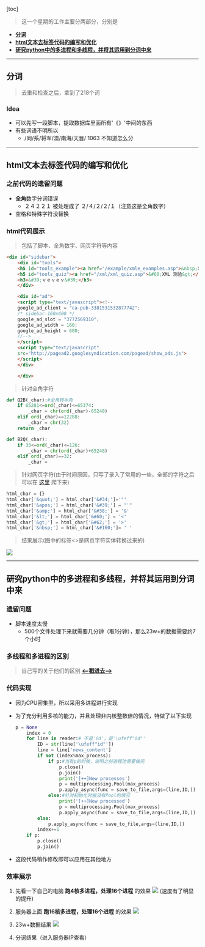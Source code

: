 [toc]

> 这一个星期的工作主要分两部分，分别是

- **[分词](#dict)**
- **[html文本去标签代码的编写和优化](#clean_html)**
- **[研究python中的多进程和多线程，并将其运用到分词中来](#word_cut)**


***
<a id="dict"></a>
## 分词
> 去重和检查之后，拿到了218个词

### Idea
- 可以先写一段脚本，提取数据库里面所有'《》'中间的东西
- 有些词语不明所以
    - /同/系/将军/澳/南海/天晋/ 1063 不知道怎么分

***
<a id="clean_html"></a>
## html文本去标签代码的编写和优化

### 之前代码的遗留问题
- **全角**数字分词错误
    - ２４２２１ 被处理成了 ２/４/２/２/１（注意这是全角数字）
- 空格和特殊字符没替换

### html代码展示

> 包括了脚本、全角数字、网页字符等内容

```html
<div id="sidebar">
    <div id="tools">
    <h5 id="tools_example"><a href="/example/xmle_examples.asp">&nbsp;XML 实例,特殊字符：１５（处理之后应该没有了）</a></h5>
    <h5 id="tools_quiz"><a href="/xml/xml_quiz.asp">&#60;XML 测验&gt;</a></h5>
    <h3>&#39;ｖｅｖｅｖ&#39;</h3>
    </div>

    <div id="ad">
    <script type="text/javascript"><!--
    google_ad_client = "ca-pub-3381531532877742";
    /* sidebar-160x600 */
    google_ad_slot = "3772569310";
    google_ad_width = 160;
    google_ad_height = 600;
    //-->
    </script>
    <script type="text/javascript"
    src="http://pagead2.googlesyndication.com/pagead/show_ads.js">
    </script>
    </div>

    </div>
```

> 针对全角字符
```python
def Q2B(_char):#全角转半角
    if 65281<=ord(_char)<=65374:
        _char = chr(ord(_char)-65248)
    elif ord(_char)==12288:
        _char = chr(32)
    return _char

def B2Q(_char):
    if 33<=ord(_char)<=126:
        _char = chr(ord(_char)+65248)
    elif ord(_char)==32:
        _char = 
```
> 针对网页字符(由于时间原因，只写了录入了常用的一些，全部的字符之后可以在 [这里](http://www.runoob.com/tags/ref-entities.html) 爬下来)

```python
html_char = {}
html_char['&quot;'] = html_char['&#34;']='"'
html_char['&apos;'] = html_char['&#39;'] = "'"
html_char['&amp;'] = html_char['&#38;'] = '&'
html_char['&lt;'] = html_char['&#60;'] = '<'
html_char['&gt;'] = html_char['&#62;'] = '>'
html_char['&nbsp;'] = html_char['&#160;']= ' '
```

> 结果展示(图中的标签<>是网页字符实体转换过来的)

![](../../Images/工作随笔/2016_6_1工作总结/1.png)


***
<a id="word_cut"></a>
## 研究python中的多进程和多线程，并将其运用到分词中来

### 遗留问题
- 脚本速度太慢
    - 500个文件处理下来就需要几分钟（取1分钟），那么23w+的数据需要约7个小时

### 多线程和多进程的区别

> 自己写的关于他们的区别  **[<--戳进去-->](http://www.cnblogs.com/AsuraDong/p/threading_process.html)**

### 代码实现

- 因为CPU密集型，所以采用多进程进行实现
- 为了充分利用多核的能力，并且处理非内核整数倍的情况，特做了以下实现

    ```python
    p = None
        index = 0
        for line in reader:# 不是'id'，是'\ufeff"id"'
            ID = str(line['\ufeff"id"'])
            line = line['news_content']
            if not (index%max_process):
                if p:#当有p的时候，说明之前进程池需要做完
                    p.close()
                    p.join()
                    print('[++]New processes')
                    p = multiprocessing.Pool(max_process)
                    p.apply_async(func = save_to_file,args=(line,ID,))
                else:#针对初始化时候没有Pool的情况
                    print('[++]New processed')
                    p = multiprocessing.Pool(max_process)
                    p.apply_async(func = save_to_file,args=(line,ID,))
            else: 
                p.apply_async(func = save_to_file,args=(line,ID,))
            index+=1
        if p:
            p.close()
            p.join()
    ```

- 这段代码稍作修改即可以应用在其他地方

### 效率展示

1. 先看一下自己的电脑 **跑4核多进程，处理16个进程** 的效果
![](../../Images/工作随笔/2016_6_1工作总结/2.png)
(速度有了明显的提升)

2. 服务器上面 **跑16核多进程，处理16个进程** 的效果
![](../../Images/工作随笔/2016_6_1工作总结/3.png)

3. 23w+数据结果
![](../../Images/工作随笔/2016_6_1工作总结/4.png)

4. 分词结果（进入服务器IP查看）
